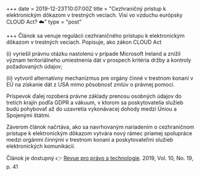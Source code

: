 +++
date = 2019-12-23T10:07:00Z
title = "Cezhraničný prístup k elektronickým dôkazom v trestných veciach. Visí vo vzduchu európsky CLOUD Act? ☁️"
type = "post"

+++
Článok sa venuje regulácii cezhraničného prístupu k elektronickým dôkazom v trestných veciach. Popisuje, ako zákon CLOUD Act

(i) vyriešil právnu otázku nastolenú v prípade Microsoft Ireland a znížil význam teritoriálneho umiestnenia dát v prospech kritéria držby a kontroly požadovaných údajov; 

(ii) vytvoril alternatívny mechanizmus pre orgány činné v trestnom konaní v EÚ na získanie dát z USA mimo pôsobnosť zmlúv o právnej pomoci. 

Príspevok ďalej rozoberá právne základy prenosu osobných údajov do tretích krajín podľa GDPR a vákuum, v ktorom sa poskytovatelia služieb budú pohybovať až do uzavretia vykonávacej dohody medzi Úniou a Spojenými štátmi. 

Záverom článok načrtáva, ako sa navrhovaným nariadením o cezhraničnom prístupe k elektronickým dôkazom vytvára nový rámec priamej spolupráce medzi orgánmi činnými v trestnom konaní a poskytovateľmi služieb elektronických komunikácií.

Článok je dostupný 👉 [Revue pro právo a technologie](https://journals.muni.cz/revue/article/view/11919/pdf "https://journals.muni.cz/revue/article/view/11919/pdf"). 2019, Vol. 10, No. 19, p. 41